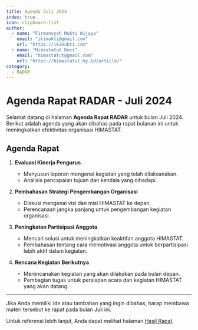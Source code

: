 ```yaml
--- 
title: Agenda Juli 2024
index: true
icon: clipboard-list
author:
  - name: "Firmansyah Mukti Wijaya"
    email: "ikimukti@gmail.com"
    url: "https://ikimukti.com"
  - name: "Himastatut Docs"
    email: "himastatut@gmail.com"
    url: "https://himastatut.my.id/article/"
category:
  - RADAR
--- 
```


# Agenda Rapat RADAR - Juli 2024

Selamat datang di halaman **Agenda Rapat RADAR** untuk bulan Juli 2024. Berikut adalah agenda yang akan dibahas pada rapat bulanan ini untuk meningkatkan efektivitas organisasi HIMASTAT.

## Agenda Rapat
1. **Evaluasi Kinerja Pengurus**
   - Menyusun laporan mengenai kegiatan yang telah dilaksanakan.
   - Analisis pencapaian tujuan dan kendala yang dihadapi.

2. **Pembahasan Strategi Pengembangan Organisasi**
   - Diskusi mengenai visi dan misi HIMASTAT ke depan.
   - Perencanaan jangka panjang untuk pengembangan kegiatan organisasi.

3. **Peningkatan Partisipasi Anggota**
   - Mencari solusi untuk meningkatkan keaktifan anggota HIMASTAT.
   - Pembahasan tentang cara memotivasi anggota untuk berpartisipasi lebih aktif dalam kegiatan.

4. **Rencana Kegiatan Berikutnya**
   - Merencanakan kegiatan yang akan dilakukan pada bulan depan.
   - Pembagian tugas untuk persiapan acara dan kegiatan HIMASTAT yang akan datang.

--- 

Jika Anda memiliki ide atau tambahan yang ingin dibahas, harap membawa materi tersebut ke rapat pada bulan Juli ini. 

Untuk referensi lebih lanjut, Anda dapat melihat halaman [Hasil Rapat](./radar202407_hasil.md).


<GitContributors />
<GitChangelog />